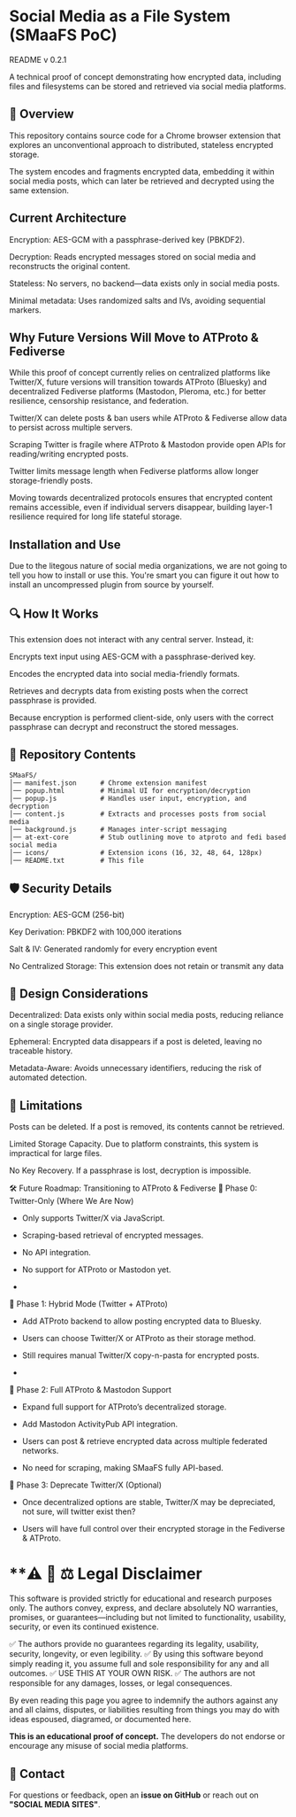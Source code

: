 # Social Media as a File System (SMaaFS PoC)
README v 0.2.1

A technical proof of concept demonstrating how encrypted data, including files and filesystems can be stored and retrieved via social media platforms.

## 📌 Overview
This repository contains source code for a Chrome browser extension that explores an unconventional approach to distributed, stateless encrypted storage.

The system encodes and fragments encrypted data, embedding it within social media posts, which can later be retrieved and decrypted using the same extension.

## Current Architecture
Encryption: AES-GCM with a passphrase-derived key (PBKDF2).

Decryption: Reads encrypted messages stored on social media and reconstructs the original content.

Stateless: No servers, no backend—data exists only in social media posts.

Minimal metadata: Uses randomized salts and IVs, avoiding sequential markers.

## Why Future Versions Will Move to ATProto & Fediverse
While this proof of concept currently relies on centralized platforms like Twitter/X, future versions will transition towards ATProto (Bluesky) and decentralized Fediverse platforms (Mastodon, 
 Pleroma, etc.) for better resilience, censorship resistance, and federation.

Twitter/X can delete posts & ban users while ATProto & Fediverse allow data to persist across multiple servers. 

Scraping Twitter is fragile where ATProto & Mastodon provide open APIs for reading/writing encrypted posts.

Twitter limits message length when Fediverse platforms allow longer storage-friendly posts.

Moving towards decentralized protocols ensures that encrypted content remains accessible, even if individual servers disappear, building layer-1 resilience required for long life stateful storage.

## Installation and Use
Due to the litegous nature of social media organizations, we are not going to tell you how to install or use this.  You're smart you can figure it out how to install an uncompressed plugin from source by yourself.


## 🔍 How It Works
This extension does not interact with any central server. Instead, it:

Encrypts text input using AES-GCM with a passphrase-derived key.

Encodes the encrypted data into social media-friendly formats.

Retrieves and decrypts data from existing posts when the correct passphrase is provided.

Because encryption is performed client-side, only users with the correct passphrase can decrypt and reconstruct the stored messages.

## 📁 Repository Contents

```
SMaaFS/
│── manifest.json      # Chrome extension manifest
│── popup.html         # Minimal UI for encryption/decryption
│── popup.js           # Handles user input, encryption, and decryption
│── content.js         # Extracts and processes posts from social media
│── background.js      # Manages inter-script messaging
│── at-ext-core        # Stub outlining move to atproto and fedi based social media
│── icons/             # Extension icons (16, 32, 48, 64, 128px)
│── README.txt         # This file
```
##  🛡 Security Details
Encryption: AES-GCM (256-bit)

Key Derivation: PBKDF2 with 100,000 iterations

Salt & IV: Generated randomly for every encryption event

No Centralized Storage: This extension does not retain or transmit any data

## 🔎 Design Considerations
Decentralized: Data exists only within social media posts, reducing reliance on a single storage provider.

Ephemeral: Encrypted data disappears if a post is deleted, leaving no traceable history.

Metadata-Aware: Avoids unnecessary identifiers, reducing the risk of automated detection.

## 📌 Limitations
Posts can be deleted. If a post is removed, its contents cannot be retrieved.

Limited Storage Capacity. Due to platform constraints, this system is impractical for large files.

No Key Recovery. If a passphrase is lost, decryption is impossible.

🛠 Future Roadmap: Transitioning to ATProto & Fediverse
🔹 Phase 0: Twitter-Only (Where We Are Now)

  - Only supports Twitter/X via JavaScript.

  - Scraping-based retrieval of encrypted messages.

  - No API integration.

  - No support for ATProto or Mastodon yet.
  - 
🔹 Phase 1: Hybrid Mode (Twitter + ATProto)

  - Add ATProto backend to allow posting encrypted data to Bluesky.

  - Users can choose Twitter/X or ATProto as their storage method.

  - Still requires manual Twitter/X copy-n-pasta for encrypted posts.
  - 
🔹 Phase 2: Full ATProto & Mastodon Support

  - Expand full support for ATProto’s decentralized storage.

  - Add Mastodon ActivityPub API integration.

  - Users can post & retrieve encrypted data across multiple federated networks.

  - No need for scraping, making SMaaFS fully API-based.

🔹 Phase 3: Deprecate Twitter/X (Optional)

  - Once decentralized options are stable, Twitter/X may be depreciated, not sure, will twitter exist then?

  - Users will have full control over their encrypted storage in the Fediverse & ATProto.

# **⚠️ 🚨 ⚖️ Legal Disclaimer
This software is provided strictly for educational and research purposes only.
The authors convey, express, and declare absolutely NO warranties, promises, or guarantees—including but not limited to functionality, usability, security, or even its continued existence.

✅ The authors provide no guarantees regarding its legality, usability, security, longevity, or even legibility.
✅ By using this software beyond simply reading it, you assume full and sole responsibility for any and all outcomes.
✅ USE THIS AT YOUR OWN RISK.
✅ The authors are not responsible for any damages, losses, or legal consequences.

By even reading this page you agree to indemnify the authors against any and all claims, disputes, or liabilities resulting from things you may do with ideas espoused, diagramed, or documented here. 

**This is an educational proof of concept.** The developers do not endorse or encourage any misuse of social media platforms.

## **📧 Contact**
For questions or feedback, open an **issue on GitHub** or reach out on **"SOCIAL MEDIA SITES"**.

